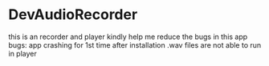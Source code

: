 # DevAudioRecorder
this is an recorder and player
kindly help me reduce the bugs in this app
bugs:
app crashing for 1st time after installation 
.wav files are not able to run in player
